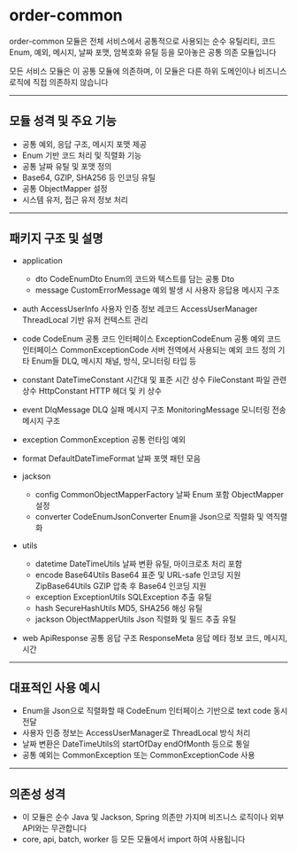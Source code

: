 # order-common

order-common 모듈은 전체 서비스에서 공통적으로 사용되는 순수 유틸리티, 코드 Enum, 예외, 메시지, 날짜 포맷, 암복호화 유틸 등을 모아놓은 공통 의존 모듈입니다

모든 서비스 모듈은 이 공통 모듈에 의존하며, 이 모듈은 다른 하위 도메인이나 비즈니스 로직에 직접 의존하지 않습니다

---

## 모듈 성격 및 주요 기능

- 공통 예외, 응답 구조, 메시지 포맷 제공
- Enum 기반 코드 처리 및 직렬화 기능
- 공통 날짜 유틸 및 포맷 정의
- Base64, GZIP, SHA256 등 인코딩 유틸
- 공통 ObjectMapper 설정
- 시스템 유저, 접근 유저 정보 처리

---

## 패키지 구조 및 설명

- application
    - dto
      CodeEnumDto  Enum의 코드와 텍스트를 담는 공통 Dto
    - message
      CustomErrorMessage  예외 발생 시 사용자 응답용 메시지 구조

- auth
  AccessUserInfo  사용자 인증 정보 레코드
  AccessUserManager  ThreadLocal 기반 유저 컨텍스트 관리

- code
  CodeEnum  공통 코드 인터페이스
  ExceptionCodeEnum  공통 예외 코드 인터페이스
  CommonExceptionCode  서버 전역에서 사용되는 예외 코드 정의
  기타 Enum들  DLQ, 메시지 채널, 방식, 모니터링 타입 등

- constant
  DateTimeConstant  시간대 및 표준 시간 상수
  FileConstant  파일 관련 상수
  HttpConstant  HTTP 헤더 및 키 상수

- event
  DlqMessage  DLQ 실패 메시지 구조
  MonitoringMessage  모니터링 전송 메시지 구조

- exception
  CommonException  공통 런타임 예외

- format
  DefaultDateTimeFormat  날짜 포맷 패턴 모음

- jackson
    - config
      CommonObjectMapperFactory  날짜 Enum 포함 ObjectMapper 설정
    - converter
      CodeEnumJsonConverter  Enum을 Json으로 직렬화 및 역직렬화

- utils
    - datetime
      DateTimeUtils  날짜 변환 유틸, 마이크로초 처리 포함
    - encode
      Base64Utils  Base64 표준 및 URL-safe 인코딩 지원
      ZipBase64Utils  GZIP 압축 후 Base64 인코딩 지원
    - exception
      ExceptionUtils  SQLException 추출 유틸
    - hash
      SecureHashUtils  MD5, SHA256 해싱 유틸
    - jackson
      ObjectMapperUtils  Json 직렬화 및 필드 추출 유틸

- web
  ApiResponse  공통 응답 구조
  ResponseMeta  응답 메타 정보 코드, 메시지, 시간

---

## 대표적인 사용 예시

- Enum을 Json으로 직렬화할 때 CodeEnum 인터페이스 기반으로 text code 동시 전달
- 사용자 인증 정보는 AccessUserManager로 ThreadLocal 방식 처리
- 날짜 변환은 DateTimeUtils의 startOfDay endOfMonth 등으로 통일
- 공통 예외는 CommonException 또는 CommonExceptionCode 사용

---

## 의존성 성격

- 이 모듈은 순수 Java 및 Jackson, Spring 의존만 가지며 비즈니스 로직이나 외부 API와는 무관합니다
- core, api, batch, worker 등 모든 모듈에서 import 하여 사용됩니다
